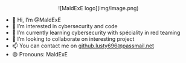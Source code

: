 <div align="center">![MaldExE logo](img/image.png)</div> 

- 👋 Hi, I’m @MaldExE
- 👀 I’m interested in cybersecurity and code
- 🌱 I’m currently learning cybersecurity with spéciality in red teaming
- 💞️ I’m looking to collaborate on interesting project
- 📫 You can contact me on github.lusty696@passmail.net
- 😄 Pronouns: MaldExE
